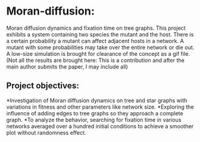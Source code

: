 # Moran-diffusion:
Moran diffusion dynamics and fixation time on tree graphs.
This project exhibits a system containing two species the mutant and the host. There is a certain probability a mutant can affect adjacent hosts in a network. A mutant with some probabilities may take over the entire network or die out. 
A low-size simulation is brought for clearance of the concept as a gif file. 
(Not all the results are brought here: This is a contribution and after the main author submits the paper, I may include all)
## Project objectives:
*Investigation of Moran diffusion dynamics on tree and star graphs with variations in fitness and other parameters like network size.
*Exploring the influence of adding edges to tree graphs so they approach a complete graph.
*To analyze the behavior, searching for fixation time in various networks averaged over a hundred initial conditions to achieve a smoother plot without randomness effect.

